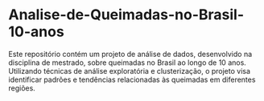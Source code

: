 # Analise-de-Queimadas-no-Brasil-10-anos
Este repositório contém um projeto de análise de dados, desenvolvido na disciplina de mestrado, sobre queimadas no Brasil ao longo de 10 anos. Utilizando técnicas de análise exploratória e clusterização, o projeto visa identificar padrões e tendências relacionadas às queimadas em diferentes regiões.
